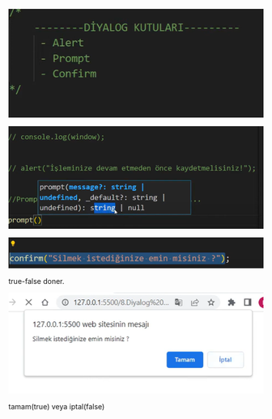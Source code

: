 ![diolag](image.png)

![promp](image-1.png)

![comfirm](image-2.png)

true-false doner.

![confırm2](image-3.png)

tamam(true) veya iptal(false)